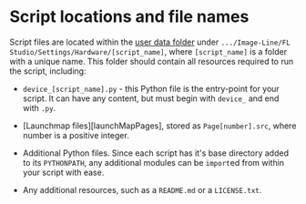 # Script locations and file names

Script files are located within the [user data folder](https://www.image-line.com/fl-studio-learning/fl-studio-beta-online-manual/html/envsettings_files.htm#userdata)
under `.../Image-Line/FL Studio/Settings/Hardware/[script_name]`, where
`[script_name]` is a folder with a unique name. This folder should contain all
resources required to run the script, including:

* `device_[script_name].py` - this Python file is the entry-point for your
  script. It can have any content, but must begin with `device_` and end with
  `.py`.

* [Launchmap files][launchMapPages], stored as `Page[number].src`, where number
  is a positive integer.

* Additional Python files. Since each script has it's base directory added to
  its `PYTHONPATH`, any additional modules can be `import`ed from within your
  script with ease.

* Any additional resources, such as a `README.md` or a `LICENSE.txt`.
